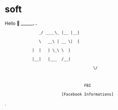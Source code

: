 # soft
Hello 👋 
				 ________.   .__ 

			       _/ ____\_ |__ |__|

			       \   __\ | __ \|  |

				|  |   | \_\ \  |

				|__|   |___  /__|

                                           \/    

                                       

                                       FBI

                             [Facebook Informations]

.
